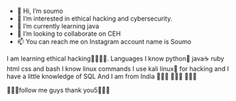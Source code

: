 - 👋 Hi, I’m soumo
- 👀 I’m interested in ethical hacking and cybersecurity.
- 🌱 I’m currently learning java
- 💞️ I’m looking to collaborate on CEH
- 📫 You can reach me on Instagram account name is Soumo

I am learning ethical hacking🧑‍💻🧑‍💻.
Languages I know python🐍 java☕ ruby html css and bash I know linux commands I use kali linux🐉 for hacking and I have a little knowledge of SQL
And I am from India
🧡🧡🧡
🤍💙🤍
💚💚💚

💖💖💖follow me guys 
thank you5💛💛💛

<!---
anonymoussoumo/anonymoussoumo is a ✨ special ✨ repository because its `README.md` (this file) appears on your GitHub profile.
You can click the Preview link to take a look at your changes.
--->
